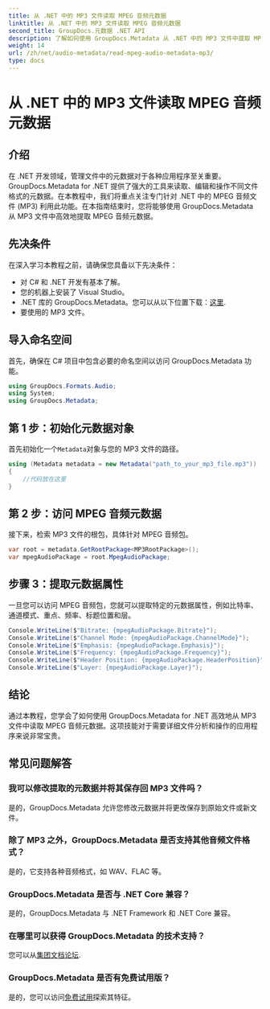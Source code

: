 ```yaml
---
title: 从 .NET 中的 MP3 文件读取 MPEG 音频元数据
linktitle: 从 .NET 中的 MP3 文件读取 MPEG 音频元数据
second_title: GroupDocs.元数据 .NET API
description: 了解如何使用 GroupDocs.Metadata 从 .NET 中的 MP3 文件中提取 MPEG 音频元数据。增强您的文件分析能力。
weight: 14
url: /zh/net/audio-metadata/read-mpeg-audio-metadata-mp3/
type: docs
---
```

# 从 .NET 中的 MP3 文件读取 MPEG 音频元数据

## 介绍
在 .NET 开发领域，管理文件中的元数据对于各种应用程序至关重要。 GroupDocs.Metadata for .NET 提供了强大的工具来读取、编辑和操作不同文件格式的元数据。在本教程中，我们将重点关注专门针对 .NET 中的 MPEG 音频文件 (MP3) 利用此功能。在本指南结束时，您将能够使用 GroupDocs.Metadata 从 MP3 文件中高效地提取 MPEG 音频元数据。
## 先决条件
在深入学习本教程之前，请确保您具备以下先决条件：
- 对 C# 和 .NET 开发有基本了解。
- 您的机器上安装了 Visual Studio。
-  .NET 库的 GroupDocs.Metadata。您可以从以下位置下载：[这里](https://releases.groupdocs.com/metadata/net/).
- 要使用的 MP3 文件。
## 导入命名空间
首先，确保在 C# 项目中包含必要的命名空间以访问 GroupDocs.Metadata 功能。
```csharp
using GroupDocs.Formats.Audio;
using System;
using GroupDocs.Metadata;
```
## 第 1 步：初始化元数据对象
首先初始化一个`Metadata`对象与您的 MP3 文件的路径。
```csharp
using (Metadata metadata = new Metadata("path_to_your_mp3_file.mp3"))
{
    //代码放在这里
}
```
## 第 2 步：访问 MPEG 音频元数据
接下来，检索 MP3 文件的根包，具体针对 MPEG 音频包。
```csharp
var root = metadata.GetRootPackage<MP3RootPackage>();
var mpegAudioPackage = root.MpegAudioPackage;
```
## 步骤 3：提取元数据属性
一旦您可以访问 MPEG 音频包，您就可以提取特定的元数据属性，例如比特率、通道模式、重点、频率、标题位置和层。
```csharp
Console.WriteLine($"Bitrate: {mpegAudioPackage.Bitrate}");
Console.WriteLine($"Channel Mode: {mpegAudioPackage.ChannelMode}");
Console.WriteLine($"Emphasis: {mpegAudioPackage.Emphasis}");
Console.WriteLine($"Frequency: {mpegAudioPackage.Frequency}");
Console.WriteLine($"Header Position: {mpegAudioPackage.HeaderPosition}");
Console.WriteLine($"Layer: {mpegAudioPackage.Layer}");
```
## 结论
通过本教程，您学会了如何使用 GroupDocs.Metadata for .NET 高效地从 MP3 文件中读取 MPEG 音频元数据。这项技能对于需要详细文件分析和操作的应用程序来说非常宝贵。

## 常见问题解答
### 我可以修改提取的元数据并将其保存回 MP3 文件吗？
是的，GroupDocs.Metadata 允许您修改元数据并将更改保存到原始文件或新文件。
### 除了 MP3 之外，GroupDocs.Metadata 是否支持其他音频文件格式？
是的，它支持各种音频格式，如 WAV、FLAC 等。
### GroupDocs.Metadata 是否与 .NET Core 兼容？
是的，GroupDocs.Metadata 与 .NET Framework 和 .NET Core 兼容。
### 在哪里可以获得 GroupDocs.Metadata 的技术支持？
您可以从[集团文档论坛](https://forum.groupdocs.com/c/metadata/14).
### GroupDocs.Metadata 是否有免费试用版？
是的，您可以访问[免费试用](https://releases.groupdocs.com/)探索其特征。